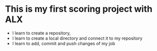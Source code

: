 # This is my first scoring project with ALX

- I learn to create a repository,
- I learn to create a local directory and connect it to my repository
- I learn to add, commit and push changes of my job
